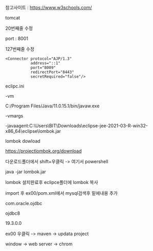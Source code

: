 참고사이트 : https://www.w3schools.com/


tomcat 

20번째줄 수정

port : 8001

127번째줄 수정

    <Connector protocol="AJP/1.3"
               address="::1"
               port="8009"
               redirectPort="8443" 
               secretRequired="false"/>



eclipc.ini

-vm

C:/Program Files/Java/11.0.15.1/bin/javaw.exe

-vmargs

-javaagent:C:\Users\BIT\Downloads\eclipse-jee-2021-03-R-win32-x86_64\eclipse\lombok.jar


lombok dowload

https://projectlombok.org/download

다운로드폴더에서 shift+우클릭 -> 여기서 powershell

java -jar lombok.jar

lombok 설치완료후 eclipce폴더에 lombok 복사


import 후 
ex00/pom.xml에서 mysql검색후 밑에내용 추가

<dependency>
  
<groupId>com.oracle.ojdbc</groupId>
  
<artifactId>ojdbc8</artifactId>
  
<version>19.3.0.0</version>
  
</dependency>



ex00 우클릭 -> maven -> updata project 

window -> web server -> chrom
